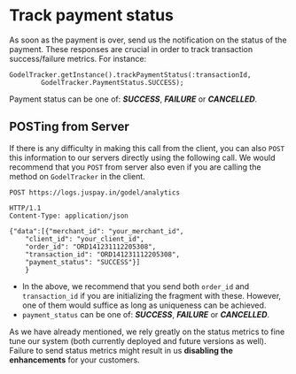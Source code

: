 
# Track payment status

As soon as the payment is over, send us the notification on the status of the payment. These responses are crucial in order to track transaction success/failure metrics. For instance:

```
GodelTracker.getInstance().trackPaymentStatus(:transactionId,
        GodelTracker.PaymentStatus.SUCCESS);
```


Payment status can be one of: ***SUCCESS***, ***FAILURE*** or ***CANCELLED***.

## POSTing from Server

If there is any difficulty in making this call from the client, you can also `POST` this information to our servers directly using the following call. We would recommend that you `POST` from server also even if you are calling the method on `GodelTracker` in the client.

    POST https://logs.juspay.in/godel/analytics

    HTTP/1.1
    Content-Type: application/json

    {"data":[{"merchant_id": "your_merchant_id",
        "client_id": "your_client_id",
        "order_id": "ORD141231112205308",
        "transaction_id": "ORD141231112205308",
        "payment_status": "SUCCESS"}]
        }

* In the above, we recommend that you send both `order_id` and `transaction_id` if you are initializing the fragment with these. However, one of them would suffice as long as uniqueness can be achieved.
* `payment_status` can be one of: ***SUCCESS***, ***FAILURE*** or ***CANCELLED***.

As we have already mentioned, we rely greatly on the status metrics to fine tune our system (both currently deployed and future versions as well). Failure to send status metrics might result in us **disabling the enhancements** for your customers.
